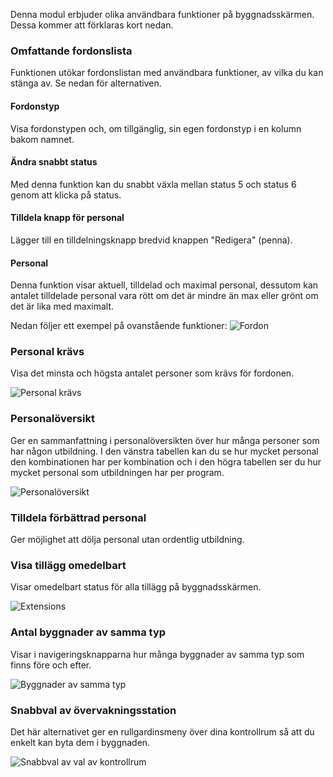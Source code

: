 Denna modul erbjuder olika användbara funktioner på byggnadsskärmen. Dessa kommer att förklaras kort nedan.

### Omfattande fordonslista
Funktionen utökar fordonslistan med användbara funktioner, av vilka du kan stänga av. Se nedan för alternativen.

#### Fordonstyp
Visa fordonstypen och, om tillgänglig, sin egen fordonstyp i en kolumn bakom namnet.

#### Ändra snabbt status
Med denna funktion kan du snabbt växla mellan status 5 och status 6 genom att klicka på status.

#### Tilldela knapp för personal
Lägger till en tilldelningsknapp bredvid knappen "Redigera" (penna).

#### Personal
Denna funktion visar aktuell, tilldelad och maximal personal, dessutom kan antalet tilldelade personal vara rött om det är mindre än max eller grönt om det är lika med maximalt.

Nedan följer ett exempel på ovanstående funktioner:
![Fordon](/v4/docs/assets/extendedBuilding/img/sv_SE/vehicle.png)

### Personal krävs
Visa det minsta och högsta antalet personer som krävs för fordonen.

![Personal krävs](/v4/docs/assets/extendedBuilding/img/sv_SE/PersonalNeeded.png)

### Personalöversikt
Ger en sammanfattning i personalöversikten över hur många personer som har någon utbildning.
I den vänstra tabellen kan du se hur mycket personal den kombinationen har per kombination och i den högra tabellen ser du hur mycket personal som utbildningen har per program.

![Personalöversikt](/v4/docs/assets/extendedBuilding/img/sv_SE/schoolingSummary.png)

### Tilldela förbättrad personal
Ger möjlighet att dölja personal utan ordentlig utbildning.

### Visa tillägg omedelbart
Visar omedelbart status för alla tillägg på byggnadsskärmen.

![Extensions](/v4/docs/assets/extendedBuilding/img/sv_SE/expensions.png)

### Antal byggnader av samma typ
Visar i navigeringsknapparna hur många byggnader av samma typ som finns före och efter.

![Byggnader av samma typ](/v4/docs/assets/extendedBuilding/img/sv_SE/buildingsLeftRight.png)

### Snabbval av övervakningsstation
Det här alternativet ger en rullgardinsmeny över dina kontrollrum så att du enkelt kan byta dem i byggnaden.

![Snabbval av val av kontrollrum](/v4/docs/assets/extendedBuilding/img/sv_SE/fastDispatchChooser.png)
